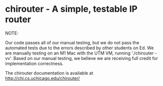 chirouter - A simple, testable IP router
========================================


NOTE: 

Our code passes all of our manual testing, but we do not pass the automated tests due to the errors described by other students on Ed. We are manually testing on an M1 Mac with the UTM VM, running './chirouter -vv'. Based on our manual testing, we believe we are receiving full credit for implementation correctness.

The chirouter documentation is available at http://chi.cs.uchicago.edu/chirouter/
